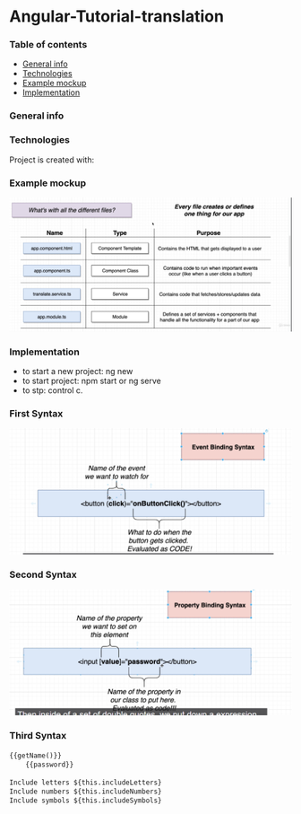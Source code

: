 # Angular-Tutorial-translation
### Table of contents
* [General info](#general-info)
* [Technologies](#technologies)
* [Example mockup](#example-mockup)
* [Implementation](#implementation)


### General info

	
### Technologies
Project is created with:

### Example mockup
![alt text](https://github.com/Belliee/Angular-Tutorial-translation/blob/main/udemy-scr.png)

### Implementation
* to start a new project: ng new<app name>
* to start project: npm start or ng serve 
* to stp: control c.
	
### First Syntax
	
![alt text](https://github.com/Belliee/Angular-Tutorial-translation/blob/main/Zrzut%20ekranu%202022-04-04%20161805.png)

### Second Syntax
![alt text](https://github.com/Belliee/Angular-Tutorial-translation/blob/main/scr2.png)

	
### Third Syntax
	{{getName()}}
        {{password}}	
	
    Include letters ${this.includeLetters}
    Include numbers ${this.includeNumbers}
    Include symbols ${this.includeSymbols}

